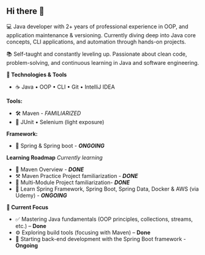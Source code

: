 ## Hi there 👋

💻 Java developer with 2+ years of professional experience in  OOP, and application maintenance & versioning. 
   Currently diving deep into Java core concepts, CLI applications, and automation through hands-on projects.

📚 Self-taught and constantly leveling up. 
   Passionate about clean code, problem-solving, and continuous learning in Java and software engineering.


**🔧 Technologies & Tools**
 - ☕ Java • OOP • CLI • Git • IntelliJ IDEA


**Tools:**
 - 🛠️ Maven - _FAMILIARIZED_
 - 🧪 JUnit • Selenium (light exposure)


**Framework:**
- 🍃 Spring & Spring boot - **_ONGOING_**

**Learning Roadmap**
_Currently learning_
 - 🚀 Maven Overview - **_DONE_**
 - ⚒️ Maven Practice Project familiarization - **_DONE_**
 - 📖 Multi-Module Project familiarization- **_DONE_**
 - 🏫 Learn Spring Framework, Spring Boot, Spring Data, Docker & AWS (via Udemy) - **_ONGOING_**
   

**🎯 Current Focus**
 - ✅ Mastering Java fundamentals (OOP principles, collections, streams, etc.) – **Done**
 - ⚙️ Exploring build tools (focusing with Maven) – **Done**
 - 🌱 Starting back-end development with the Spring Boot framework - **Ongoing**
